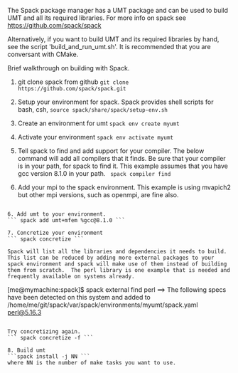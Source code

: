 The Spack package manager has a UMT package and can be used to build UMT and all its required libraries.
For more info on spack see https://github.com/spack/spack

Alternatively, if you want to build UMT and its required libraries by hand, see the script 'build_and_run_umt.sh'.  It is recommended that you are conversant with CMake.

Brief walkthrough on building with Spack.

1. git clone spack from github
``` git clone https://github.com/spack/spack.git ```

2. Setup your environment for spack.  Spack provides shell scripts for bash, csh, 
``` source spack/share/spack/setup-env.sh ```

3. Create an environment for umt
``` spack env create myumt ```

4. Activate your environment
``` spack env activate myumt ```

5. Tell spack to find and add support for your compiler.  The below command will add all compilers that it finds.  Be sure that your compiler is in your path, for spack to find it.  This example assumes that you have gcc version 8.1.0 in your path.
``` spack compiler find```

6. Add your mpi to the spack environment.  This example is using mvapich2 but other mpi versions, such as openmpi, are fine also.
``` spack external find mvapich2

6. Add umt to your environment.
``` spack add umt+mfem %gcc@8.1.0 ```

7. Concretize your environment
``` spack concretize ```

Spack will list all the libraries and dependencies it needs to build.  This list can be reduced by adding more external packages to your spack environment and spack will make use of them instead of building them from scratch.  The perl library is one example that is needed and frequently available on systems already.

```
[me@mymachine:spack]$ spack external find perl
==> The following specs have been detected on this system and added to /home/me/git/spack/var/spack/environments/myumt/spack.yaml
perl@5.16.3
```

Try concretizing again.
``` spack concretize -f ```

8. Build umt
```spack install -j NN ```
where NN is the number of make tasks you want to use.

